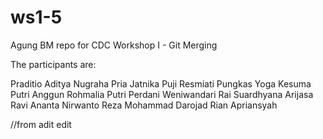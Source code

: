 # ws1-5
Agung BM repo for CDC Workshop I - Git Merging


The participants are:

Praditio Aditya Nugraha
Pria Jatnika
Puji Resmiati
Pungkas Yoga Kesuma
Putri Anggun Rohmalia
Putri Perdani Weniwandari
Rai Suardhyana Arijasa
Ravi Ananta Nirwanto
Reza Mohammad Darojad
Rian Apriansyah

//from adit edit